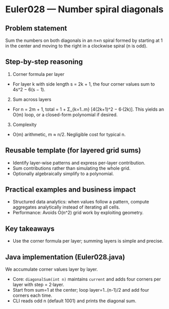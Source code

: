 # Euler028 — Number spiral diagonals

## Problem statement

Sum the numbers on both diagonals in an n×n spiral formed by starting at 1 in the center and moving to the right in a clockwise spiral (n is odd).

## Step-by-step reasoning

1) Corner formula per layer
- For layer k with side length s = 2k + 1, the four corner values sum to 4s^2 − 6(s − 1).

2) Sum across layers
- For n = 2m + 1, total = 1 + Σ_{k=1..m} [4(2k+1)^2 − 6·(2k)]. This yields an O(m) loop, or a closed-form polynomial if desired.

3) Complexity
- O(m) arithmetic, m ≈ n/2. Negligible cost for typical n.

## Reusable template (for layered grid sums)

- Identify layer-wise patterns and express per-layer contribution.
- Sum contributions rather than simulating the whole grid.
- Optionally algebraically simplify to a polynomial.

## Practical examples and business impact

- Structured data analytics: when values follow a pattern, compute aggregates analytically instead of iterating all cells.
- Performance: Avoids O(n^2) grid work by exploiting geometry.

## Key takeaways

- Use the corner formula per layer; summing layers is simple and precise.

## Java implementation (Euler028.java)

We accumulate corner values layer by layer.

- Core: `diagonalSum(int n)` maintains `current` and adds four corners per layer with step = 2·layer.
- Start from sum=1 at the center; loop layer=1..(n-1)/2 and add four corners each time.
- CLI reads odd n (default 1001) and prints the diagonal sum.
